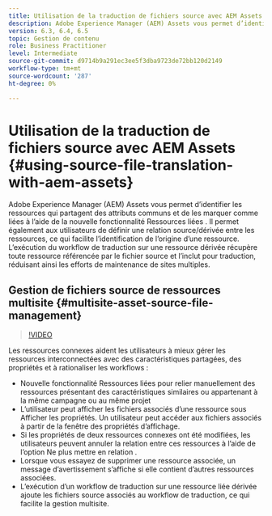```yaml
---
title: Utilisation de la traduction de fichiers source avec AEM Assets
description: Adobe Experience Manager (AEM) Assets vous permet d’identifier les ressources qui partagent des attributs communs et de les marquer comme liées à l’aide de la nouvelle fonctionnalité Ressources liées . Il permet également aux utilisateurs de définir une relation source/dérivée entre les ressources, ce qui facilite l’identification de l’origine d’une ressource. L’exécution du workflow de traduction sur une ressource dérivée récupère toute ressource référencée par le fichier source et l’inclut pour traduction, réduisant ainsi les efforts de maintenance de sites multiples.
version: 6.3, 6.4, 6.5
topic: Gestion de contenu
role: Business Practitioner
level: Intermediate
source-git-commit: d9714b9a291ec3ee5f3dba9723de72bb120d2149
workflow-type: tm+mt
source-wordcount: '287'
ht-degree: 0%

---
```



# Utilisation de la traduction de fichiers source avec AEM Assets {#using-source-file-translation-with-aem-assets}

Adobe Experience Manager (AEM) Assets vous permet d’identifier les ressources qui partagent des attributs communs et de les marquer comme liées à l’aide de la nouvelle fonctionnalité Ressources liées . Il permet également aux utilisateurs de définir une relation source/dérivée entre les ressources, ce qui facilite l’identification de l’origine d’une ressource. L’exécution du workflow de traduction sur une ressource dérivée récupère toute ressource référencée par le fichier source et l’inclut pour traduction, réduisant ainsi les efforts de maintenance de sites multiples.

## Gestion de fichiers source de ressources multisite {#multisite-asset-source-file-management}

>[!VIDEO](https://video.tv.adobe.com/v/18331/?quality=9&learn=on)

Les ressources connexes aident les utilisateurs à mieux gérer les ressources interconnectées avec des caractéristiques partagées, des propriétés et à rationaliser les workflows :

* Nouvelle fonctionnalité Ressources liées pour relier manuellement des ressources présentant des caractéristiques similaires ou appartenant à la même campagne ou au même projet
* L’utilisateur peut afficher les fichiers associés d’une ressource sous Afficher les propriétés. Un utilisateur peut accéder aux fichiers associés à partir de la fenêtre des propriétés d’affichage.
* Si les propriétés de deux ressources connexes ont été modifiées, les utilisateurs peuvent annuler la relation entre ces ressources à l’aide de l’option Ne plus mettre en relation .
* Lorsque vous essayez de supprimer une ressource associée, un message d’avertissement s’affiche si elle contient d’autres ressources associées.
* L’exécution d’un workflow de traduction sur une ressource liée dérivée ajoute les fichiers source associés au workflow de traduction, ce qui facilite la gestion multisite.
